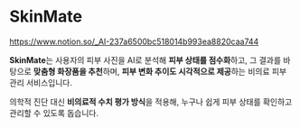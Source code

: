 # SkinMate
https://www.notion.so/_AI-237a6500bc518014b993ea8820caa744 

**SkinMate**는 사용자의 피부 사진을 AI로 분석해 **피부 상태를 점수화**하고, 그 결과를 바탕으로 **맞춤형 화장품을 추천**하며, **피부 변화 추이도 시각적으로 제공**하는 비의료 피부 관리 서비스입니다.

의학적 진단 대신 **비의료적 수치 평가 방식**을 적용해, 누구나 쉽게 피부 상태를 확인하고 관리할 수 있도록 돕습니다.
